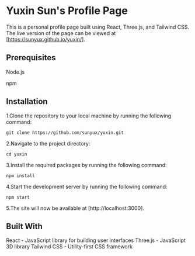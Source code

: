 # Yuxin Sun's Profile Page

This is a personal profile page built using React, Three.js, and Tailwind CSS. The live version of the page can be viewed at [https://sunyux.github.io/yuxin/].



## Prerequisites

Node.js

npm

## Installation

1.Clone the repository to your local machine by running the following command:
```
git clone https://github.com/sunyux/yuxin.git
```


2.Navigate to the project directory:
```
cd yuxin
```

3.Install the required packages by running the following command:
```
npm install
```

4.Start the development server by running the following command:
```
npm start
```

5.The site will now be available at [http://localhost:3000].

## Built With

React - JavaScript library for building user interfaces
Three.js - JavaScript 3D library
Tailwind CSS - Utility-first CSS framework
